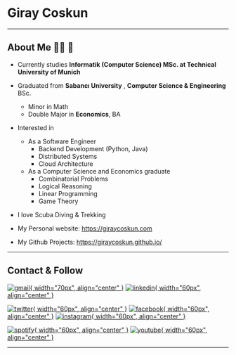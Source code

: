 # Giray Coskun

---

## About Me 👨‍💻 🤖

- Currently studies **Informatik (Computer Science) MSc. at Technical University of Munich**


- Graduated from **Sabancı University** , **Computer Science & Engineering** BSc.
    - Minor in Math
    - Double Major in **Economics**, BA

- Interested in
    - As a Software Engineer
        - Backend Development (Python, Java)
        - Distributed Systems
        - Cloud Architecture
    - As a Computer Science and Economics graduate
        - Combinatorial Problems
        - Logical Reasoning
        - Linear Programming
        - Game Theory

- I love Scuba Diving & Trekking

- My Personal website: <https://giraycoskun.com>
- My Github Projects: <https://giraycoskun.github.io/>

---

## Contact & Follow

[![gmail](../assets/icons/gmail-2.png){ width="70px", align="center" }](mailto:giraycoskun.dev@gmail.com)
[![linkedin](../assets/icons/linkedin.png){ width="60px", align="center" }](https://www.linkedin.com/in/giraycoskun/)


[![twitter](../assets/icons/twitter.png){ width="60px", align="center" }](https://twitter.com/coskun_giray)
[![facebook](../assets/icons/facebook.png){ width="60px", align="center" }](https://www.facebook.com/giray.coskun1)
[![instagram](../assets/icons/instagram.png){ width="60px", align="center" }](https://www.instagram.com/giray_coskun/)


[![spotify](../assets/icons/spotify.png){ width="60px", align="center" }](https://open.spotify.com/user/11151152114?si=_VZRftzkSj6_LeGUbOmQMQ)
[![youtube](../assets/icons/youtube.png){ width="60px", align="center" }](https://www.youtube.com/@GirayCoskunDev)

---
